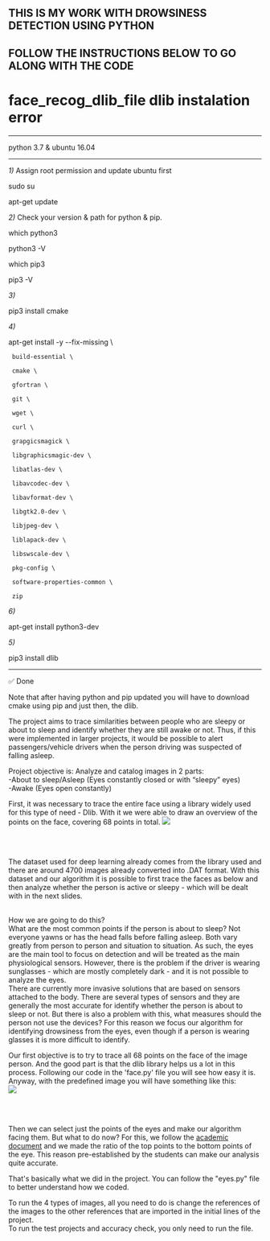 ## THIS IS MY WORK WITH DROWSINESS DETECTION USING PYTHON ##
## FOLLOW THE INSTRUCTIONS BELOW TO GO ALONG WITH THE CODE ##

# face_recog_dlib_file dlib instalation error
 ------------------------------
 python 3.7 &
 ubuntu 16.04

 ------------------------------

 *1)* Assign root permission and update ubuntu first

 sudo su

 apt-get update


 *2)* Check your version & path for python & pip.

 which python3



 python3 -V



 which pip3



 pip3 -V


 *3)*

 pip3 install cmake


 *4)*

 apt-get install -y --fix-missing \

     build-essential \

     cmake \

     gfortran \

     git \

     wget \

     curl \

     grapgicsmagick \

     libgraphicsmagic-dev \

     libatlas-dev \

     libavcodec-dev \

     libavformat-dev \

     libgtk2.0-dev \

     libjpeg-dev \

     liblapack-dev \

     libswscale-dev \

     pkg-config \

     software-properties-common \

     zip


 *6)*

 apt-get install python3-dev


 *5)*

 pip3 install dlib


 ------------------------------

 ✅ Done


Note that after having python and pip updated you will have to download cmake using pip and just then, the dlib.



The project aims to trace similarities between people who are sleepy or about to sleep and identify whether they are still awake or not. Thus, if this were implemented in larger projects, it would be possible to alert passengers/vehicle drivers when the person driving was suspected of falling asleep.</br>

Project objective is:
Analyze and catalog images in 2 parts:</br>
-About to sleep/Asleep (Eyes constantly closed or with “sleepy” eyes)</br>
-Awake (Eyes open constantly)

First, it was necessary to trace the entire face using a library widely used for this type of need - Dlib.
With it we were able to draw an overview of the points on the face, covering 68 points in total.
<img src="https://ibug.doc.ic.ac.uk/media/uploads/images/annotpics/figure_68_markup.jpg"/>


</br>
</br>

The dataset used for deep learning already comes from the library used and there are around 4700 images already converted into .DAT format. With this dataset and our algorithm it is possible to first trace the faces as below and then analyze whether the person is active or sleepy - which will be dealt with in the next slides.

</br>
How we are going to do this?</br>
What are the most common points if the person is about to sleep?
Not everyone yawns or has the head falls before falling asleep. Both vary greatly from person to person and situation to situation.
As such, the eyes are the main tool to focus on detection and will be treated as the main physiological sensors. However, there is the problem if
the driver is wearing sunglasses - which are mostly completely dark - and it is not possible to analyze the eyes.

</br>
There are currently more invasive solutions that are based on sensors attached to the body. There are several types of sensors and they are generally the most accurate for
identify whether the person is about to sleep or not. But there is also a problem with this, what measures should the person not use the devices? For this reason we focus our
algorithm for identifying drowsiness from the eyes, even though if a person is wearing glasses it is more difficult to identify.

</br>

Our first objective is to try to trace all 68 points on the face of the image person. And the good part is that the dlib library helps us a lot in this process. Following our code in the 'face.py' file you will see how easy it is. Anyway, with the predefined image you will have something like this:
</br>
<img src="https://rapidapi.com/blog/wp-content/uploads/2017/11/t01a5ed8aab97b460c9.jpg" />

</br>
</br>
<p>Then we can select just the points of the eyes and make our algorithm facing them. But what to do now? For this, we follow the  <a href="http://vision.fe.uni-lj.si/cvww2016/proceedings/papers/05.pdf"> academic document</a>
and we made the ratio of the top points to the bottom points of the eye. This reason pre-established by the students can make our analysis quite accurate.
</p>
That's basically what we did in the project. You can follow the "eyes.py" file to better understand how we coded.
</br>
<p>
To run the 4 types of images, all you need to do is change the references of the images to the other references that are imported in the initial lines of the project.
</br>
To run the test projects and accuracy check, you only need to run the file.
</p>
